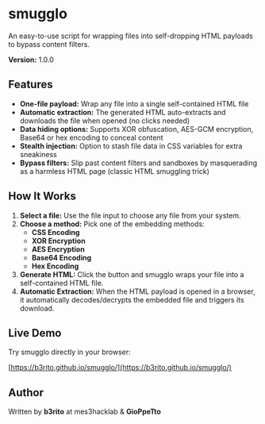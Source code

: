# smugglo

An easy-to-use script for wrapping files into self-dropping HTML payloads to bypass content filters.

**Version:** 1.0.0

## Features

- **One-file payload:** Wrap any file into a single self-contained HTML file
- **Automatic extraction:** The generated HTML auto-extracts and downloads the file when opened (no clicks needed)
- **Data hiding options:** Supports XOR obfuscation, AES-GCM encryption, Base64 or hex encoding to conceal content
- **Stealth injection:** Option to stash file data in CSS variables for extra sneakiness
- **Bypass filters:** Slip past content filters and sandboxes by masquerading as a harmless HTML page (classic HTML smuggling trick)

## How It Works

1. **Select a file:** Use the file input to choose any file from your system.
2. **Choose a method:** Pick one of the embedding methods:
   - **CSS Encoding**
   - **XOR Encryption**
   - **AES Encryption**
   - **Base64 Encoding**
   - **Hex Encoding**
3. **Generate HTML:** Click the button and smugglo wraps your file into a self-contained HTML file.
4. **Automatic Extraction:** When the HTML payload is opened in a browser, it automatically decodes/decrypts the embedded file and triggers its download.

## Live Demo

Try smugglo directly in your browser:

[https://b3rito.github.io/smugglo/](https://b3rito.github.io/smugglo/)

## Author

Written by **b3rito** at mes3hacklab & **GioPpeTto**
